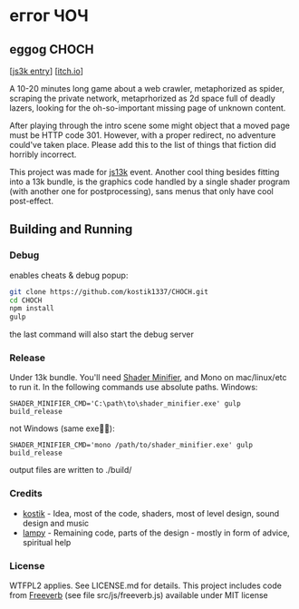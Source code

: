 # еггог ЧОЧ 
## eggog CHOCH

[[js3k entry](https://js13kgames.com/entries/choch)] [[itch.io](https://kostik1337.itch.io/choch)]

A 10-20 minutes long game about a web crawler, metaphorized as spider, scraping the private network, metaprhorized as 2d space full of deadly lazers, looking for the oh-so-important missing page of unknown content.

After playing through the intro scene some might object that a moved page must be HTTP code 301. However, with a proper redirect, no adventure could've taken place. Please add this to the list of things that fiction did horribly incorrect.

This project was made for [js13k](https://js13kgames.com) event. Another cool thing besides fitting into a 13k bundle, is the graphics code handled by a single shader program (with another one for postprocessing), sans menus that only have cool post-effect.

## Building and Running
### Debug
enables cheats & debug popup:
```sh
git clone https://github.com/kostik1337/CHOCH.git
cd CHOCH
npm install
gulp
```
the last command will also start the debug server

### Release 
Under 13k bundle. You'll need [Shader Minifier](http://www.ctrl-alt-test.fr/glsl-minifier/), and Mono on mac/linux/etc to run it. In the following commands use absolute paths.
Windows:
```
SHADER_MINIFIER_CMD='C:\path\to\shader_minifier.exe' gulp build_release
```
not Windows (same exe🤷‍♀️):
```
SHADER_MINIFIER_CMD='mono /path/to/shader_minifier.exe' gulp build_release
```
output files are written to ./build/

### Credits
- [kostik](https://twitter.com/kostik13337) - Idea, most of the code, shaders, most of level design, sound design and music
- [lampy](https://twitter.com/lampysprites) - Remaining code, parts of the design - mostly in form of advice, spiritual help

### License
WTFPL2 applies. See LICENSE.md for details.
This project includes code from [Freeverb](https://github.com/mmckegg/freeverb) (see file src/js/freeverb.js) available under MIT license
